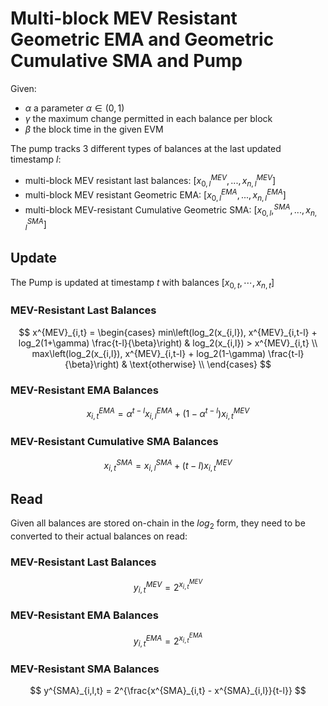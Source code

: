 # Multi-block MEV Resistant Geometric EMA and Geometric Cumulative SMA and Pump

Given:
- $\alpha$ a parameter $\alpha \in (0,1)$
- $\gamma$ the maximum change permitted in each balance per block
- $\beta$ the block time in the given EVM

The pump tracks 3 different types of balances at the last updated timestamp $l$:
- multi-block MEV resistant last balances: $[ x_{0,l}^{MEV} , ..., x_{n,l}^{MEV}]$
- multi-block MEV resistant Geometric EMA: $[x_{0,l}^{EMA}, ..., x_{n,l}^{EMA}]$
- multi-block MEV-resistant Cumulative Geometric SMA: $[x_{0,l},^{SMA}, ..., x_{n,l}^{SMA}]$


## Update

The Pump is updated at timestamp $t$ with balances $[x_{0,t}, \cdots, x_{n,t}]$

### MEV-Resistant Last Balances

$$
x^{MEV}_{i,t} = 
\begin{cases}
min\left(log_2(x_{i,l}), x^{MEV}_{i,t-l} + log_2(1+\gamma) \frac{t-l}{\beta}\right) & log_2(x_{i,l}) > x^{MEV}_{i,t} \\
max\left(log_2(x_{i,l}), x^{MEV}_{i,t-l} + log_2(1-\gamma) \frac{t-l}{\beta}\right) & \text{otherwise} \\
\end{cases}
$$

### MEV-Resistant EMA Balances
$$
x^{EMA}_{i,t} = \alpha^{t-l} x^{EMA}_{i,l} + (1 - \alpha^{t-l}) x^{MEV}_{i,t}
$$

### MEV-Resistant Cumulative SMA Balances

$$
x^{SMA}_{i,t} = x^{SMA}_{i,l} + (t-l) x^{MEV}_{i,t}
$$

## Read

Given all balances are stored on-chain in the $log_2$ form, they need to be converted to their actual balances on read:

### MEV-Resistant Last Balances

$$
y^{MEV}_{i,t} = 2^{x^{MEV}_{i,t}}
$$

### MEV-Resistant EMA Balances
$$
y^{EMA}_{i,t} = 2^{x^{EMA}_{i,t}}
$$

### MEV-Resistant SMA Balances

$$
y^{SMA}_{i,l,t} = 2^{\frac{x^{SMA}_{i,t} - x^{SMA}_{i,l}}{t-l}}
$$
